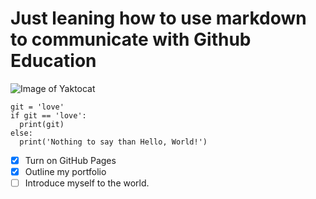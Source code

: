 # Just leaning how to use markdown to communicate with Github Education

![Image of Yaktocat](https://plus.unsplash.com/premium_photo-1669530967013-3fb2877409b8?q=80&w=2515&auto=format&fit=crop&ixlib=rb-4.0.3&ixid=M3wxMjA3fDB8MHxwaG90by1wYWdlfHx8fGVufDB8fHx8fA%3D%3D)

```
git = 'love'
if git == 'love':
  print(git)
else:
  print('Nothing to say than Hello, World!')
```

- [X] Turn on GitHub Pages
- [X] Outline my portfolio
- [ ] Introduce myself to the world.
